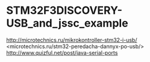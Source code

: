 # STM32F3DISCOVERY-USB_and_jssc_example
<http://microtechnics.ru/mikrokontroller-stm32-i-usb/>
<microtechnics.ru/stm32-peredacha-dannyx-po-usb/>
<http://www.quizful.net/post/java-serial-ports>
